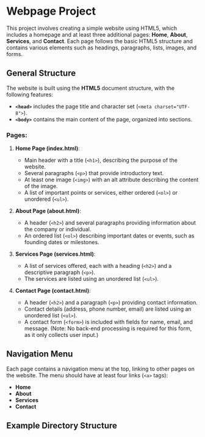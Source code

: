 # Webpage Project

This project involves creating a simple website using HTML5, which includes a homepage and at least three additional pages: **Home**, **About**, **Services**, and **Contact**. Each page follows the basic HTML5 structure and contains various elements such as headings, paragraphs, lists, images, and forms.

## General Structure

The website is built using the **HTML5** document structure, with the following features:

- **`<head>`** includes the page title and character set (`<meta charset="UTF-8">`).
- **`<body>`** contains the main content of the page, organized into sections.

### Pages:
1. **Home Page (index.html)**: 
   - Main header with a title (`<h1>`), describing the purpose of the website.
   - Several paragraphs (`<p>`) that provide introductory text.
   - At least one image (`<img>`) with an alt attribute describing the content of the image.
   - A list of important points or services, either ordered (`<ol>`) or unordered (`<ul>`).
  
2. **About Page (about.html)**:
   - A header (`<h2>`) and several paragraphs providing information about the company or individual.
   - An ordered list (`<ol>`) describing important dates or events, such as founding dates or milestones.

3. **Services Page (services.html)**:
   - A list of services offered, each with a heading (`<h2>`) and a descriptive paragraph (`<p>`).
   - The services are listed using an unordered list (`<ul>`).

4. **Contact Page (contact.html)**:
   - A header (`<h2>`) and a paragraph (`<p>`) providing contact information.
   - Contact details (address, phone number, email) are listed using an unordered list (`<ul>`).
   - A contact form (`<form>`) is included with fields for name, email, and message. (Note: No back-end processing is required for this form, as it only collects user input.)

## Navigation Menu

Each page contains a navigation menu at the top, linking to other pages on the website. The menu should have at least four links (`<a>` tags): 

- **Home**
- **About**
- **Services**
- **Contact**

## Example Directory Structure

